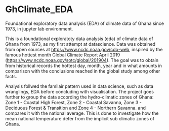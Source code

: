# GhClimate_EDA
Foundational exploratory data analysis (EDA) of climate data of Ghana since 1973, in jupyter lab environment. 

This is a foundational exploratoty data analysis (eda) of climate data of Ghana from 1973, as my first attempt at datascience. 
Data was obtained from open sources at https://www.ncdc.noaa.gov/cdo-web, inspired by the famous hottest month 
Global Climate Report April 2019 (https://www.ncdc.noaa.gov/sotc/global/201904). The goal was to obtain from historical records 
the hottest day, month, year and in what amounts in comparison with the conclusions reached in the global study among other facts.

Analysis follwed the familair pattern used in data science, such as data wranglings, EDA before concluding with visualisation. 
The project goes further to group the data according the hydro-climatic zones of Ghana: Zone 1 - Coastal High Forest, 
Zone 2 - Coastal Savanna, Zone 3 - Deciduous Forest & Transition and Zone 4 - Northern Savanna. 
and compares it with the national average. This is done to investigate how the mean national temperature defer from the implicit 
sub climatic zones of Ghana.
